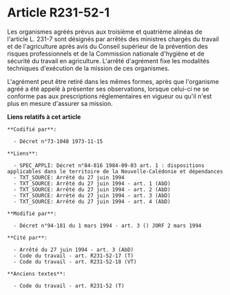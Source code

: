 # Article R231-52-1

Les organismes agréés prévus aux troisième et quatrième alinéas de l'article L. 231-7 sont désignés par arrêtés des ministres
chargés du travail et de l'agriculture après avis du Conseil supérieur de la prévention des risques professionnels et de la
Commission nationale d'hygiène et de sécurité du travail en agriculture. L'arrêté d'agrément fixe les modalités techniques
d'exécution de la mission de ces organismes.

L'agrément peut être retiré dans les mêmes formes, après que l'organisme agréé a été appelé à présenter ses observations,
lorsque celui-ci ne se conforme pas aux prescriptions réglementaires en vigueur ou qu'il n'est plus en mesure d'assurer sa
mission.

**Liens relatifs à cet article**

	**Codifié par**:

	  - Décret n°73-1048 1973-11-15

	**Liens**:

	  - SPEC_APPLI: Décret n°84-816 1984-09-03 art. 1 : dispositions applicables dans le territoire de la Nouvelle-Calédonie et dépendances
	  - TXT_SOURCE: Arrêté du 27 juin 1994
	  - TXT_SOURCE: Arrêté du 27 juin 1994 - art. 1 (AbD)
	  - TXT_SOURCE: Arrêté du 27 juin 1994 - art. 2 (AbD)
	  - TXT_SOURCE: Arrêté du 27 juin 1994 - art. 3 (AbD)
	  - TXT_SOURCE: Arrêté du 27 juin 1994 - art. 4 (AbD)

	**Modifié par**:

	  - Décret n°94-181 du 1 mars 1994 - art. 3 () JORF 2 mars 1994

	**Cité par**:

	  - Arrêté du 27 juin 1994 - art. 3 (AbD)
	  - Code du travail - art. R231-52-17 (T)
	  - Code du travail - art. R231-52-18 (VT)

	**Anciens textes**:

	  - Code du travail - art. R231-52 (T)
